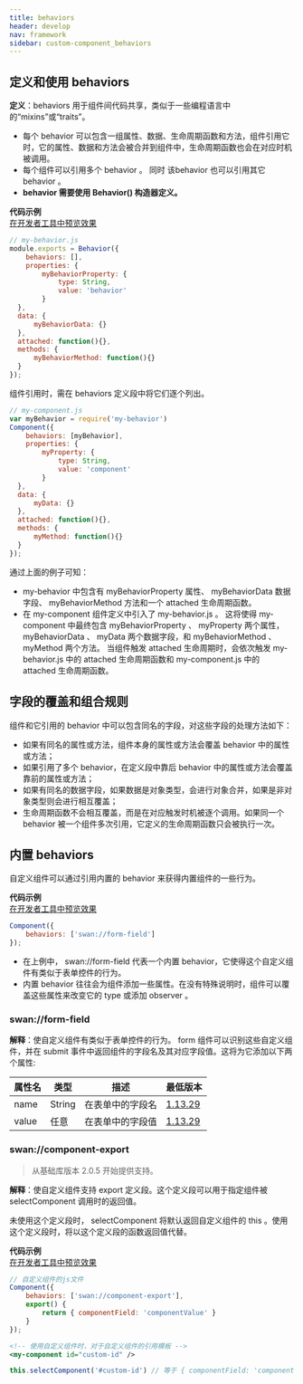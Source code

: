 ```yaml
---
title: behaviors
header: develop
nav: framework
sidebar: custom-component_behaviors
---
```


## 定义和使用 behaviors

**定义**：behaviors 用于组件间代码共享，类似于一些编程语言中的“mixins”或“traits”。
* 每个 behavior 可以包含一组属性、数据、生命周期函数和方法，组件引用它时，它的属性、数据和方法会被合并到组件中，生命周期函数也会在对应时机被调用。
* 每个组件可以引用多个 behavior 。 同时 该behavior 也可以引用其它 behavior 。
* **behavior 需要使用 Behavior() 构造器定义。**

**<div class="notice">代码示例</div>**
<a href="swanide://fragment/31f1513649db8443c74478888587a5081545884054821" title="在开发者工具中预览效果" target="_self">在开发者工具中预览效果</a>

```js
// my-behavior.js
module.exports = Behavior({
    behaviors: [],
    properties: {
        myBehaviorProperty: {
            type: String,
            value: 'behavior'
        }
  },
  data: {
      myBehaviorData: {}
  },
  attached: function(){},
  methods: {
      myBehaviorMethod: function(){}
  }
});
```

组件引用时，需在 behaviors 定义段中将它们逐个列出。

```js
// my-component.js
var myBehavior = require('my-behavior')
Component({
    behaviors: [myBehavior],
    properties: {
        myProperty: {
            type: String,
            value: 'component'
        }
  },
  data: {
      myData: {}
  },
  attached: function(){},
  methods: {
      myMethod: function(){}
  }
});
```

通过上面的例子可知： 
* my-behavior 中包含有 myBehaviorProperty 属性、 myBehaviorData 数据字段、 myBehaviorMethod 方法和一个 attached 生命周期函数。
* 在 my-component 组件定义中引入了 my-behavior.js 。
这将使得 my-component 中最终包含 myBehaviorProperty 、 myProperty 两个属性， myBehaviorData 、 myData 两个数据字段，和 myBehaviorMethod 、 myMethod 两个方法。
当组件触发 attached 生命周期时，会依次触发 my-behavior.js 中的 attached 生命周期函数和 my-component.js 中的 attached 生命周期函数。

## 字段的覆盖和组合规则

组件和它引用的 behavior 中可以包含同名的字段，对这些字段的处理方法如下：

- 如果有同名的属性或方法，组件本身的属性或方法会覆盖 behavior 中的属性或方法；
- 如果引用了多个 behavior，在定义段中靠后 behavior 中的属性或方法会覆盖靠前的属性或方法；
- 如果有同名的数据字段，如果数据是对象类型，会进行对象合并，如果是非对象类型则会进行相互覆盖；
- 生命周期函数不会相互覆盖，而是在对应触发时机被逐个调用。如果同一个 behavior 被一个组件多次引用，它定义的生命周期函数只会被执行一次。

## 内置 behaviors

自定义组件可以通过引用内置的 behavior 来获得内置组件的一些行为。

**<div class="notice">代码示例</div>**
<a href="swanide://fragment/cfa1a5be4668bd92477696d55c1f84ba1545309188870" title="在开发者工具中预览效果" target="_self">在开发者工具中预览效果</a>

```js
Component({
    behaviors: ['swan://form-field']
});
```

* 在上例中， swan://form-field 代表一个内置 behavior，它使得这个自定义组件有类似于表单控件的行为。
* 内置 behavior 往往会为组件添加一些属性。在没有特殊说明时，组件可以覆盖这些属性来改变它的 type 或添加 observer 。

### swan://form-field

**解释**：使自定义组件有类似于表单控件的行为。 
form 组件可以识别这些自定义组件，并在 submit 事件中返回组件的字段名及其对应字段值。这将为它添加以下两个属性:

|属性名|类型|描述|最低版本|
|---|---|---|---|
|name|String|在表单中的字段名|<a href="https://smartprogram.baidu.com/docs/develop/swan/compatibility/">1.13.29</a>|
|value|任意|在表单中的字段值|<a href="https://smartprogram.baidu.com/docs/develop/swan/compatibility/">1.13.29</a>|

### swan://component-export

> 从基础库版本 2.0.5 开始提供支持。

**解释**：使自定义组件支持 export 定义段。这个定义段可以用于指定组件被 selectComponent 调用时的返回值。

未使用这个定义段时， selectComponent 将默认返回自定义组件的 this 。使用这个定义段时，将以这个定义段的函数返回值代替。

**<div class="notice">代码示例</div>**
<a href="swanide://fragment/693b56d555bf6f4478f6628cdd4d9e791545310017177" title="在开发者工具中预览效果" target="_self">在开发者工具中预览效果</a>

```js
// 自定义组件的js文件
Component({
    behaviors: ['swan://component-export'],
    export() {
        return { componentField: 'componentValue' }
    }
});
```

```xml
<!-- 使用自定义组件时，对于自定义组件的引用模板 -->
<my-component id="custom-id" />
```

```js
this.selectComponent('#custom-id') // 等于 { componentField: 'componentValue' }
```
